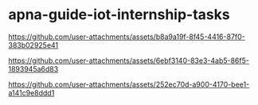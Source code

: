 # apna-guide-iot-internship-tasks
https://github.com/user-attachments/assets/b8a9a19f-8f45-4416-87f0-383b02925e41


https://github.com/user-attachments/assets/6ebf3140-83e3-4ab5-86f5-1893945a6d83




https://github.com/user-attachments/assets/252ec70d-a900-4170-bee1-a141c9e8ddd1






